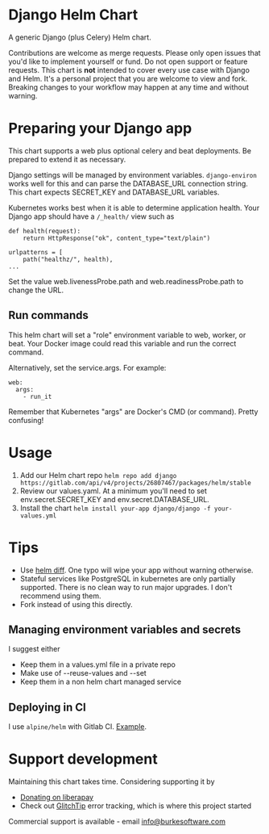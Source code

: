 # Django Helm Chart

A generic Django (plus Celery) Helm chart.

Contributions are welcome as merge requests. Please only open issues that you'd like to implement yourself or fund. Do not open support or feature requests. This chart is **not** intended to cover every use case with Django and Helm. It's a personal project that you are welcome to view and fork. Breaking changes to your workflow may happen at any time and without warning. 

# Preparing your Django app

This chart supports a web plus optional celery and beat deployments. Be prepared to extend it as necessary.

Django settings will be managed by environment variables. `django-environ` works well for this and can parse the DATABASE_URL connection string. This chart expects SECRET_KEY and DATABASE_URL variables.

Kubernetes works best when it is able to determine application health. Your Django app should have a `/_health/` view such as

```
def health(request):
    return HttpResponse("ok", content_type="text/plain")

urlpatterns = [
    path("healthz/", health),
...
```

Set the value web.livenessProbe.path and web.readinessProbe.path to change the URL.

## Run commands

This helm chart will set a "role" environment variable to web, worker, or beat. Your Docker image could read this variable and run the correct command.

Alternatively, set the service.args. For example:

```
web:
  args:
    - run_it
```

Remember that Kubernetes "args" are Docker's CMD (or command). Pretty confusing!

# Usage

1. Add our Helm chart repo `helm repo add django https://gitlab.com/api/v4/projects/26807467/packages/helm/stable`
2. Review our values.yaml. At a minimum you'll need to set env.secret.SECRET_KEY and env.secret.DATABASE_URL.
3. Install the chart `helm install your-app django/django -f your-values.yml`

# Tips

- Use [helm diff](https://github.com/databus23/helm-diff). One typo will wipe your app without warning otherwise.
- Stateful services like PostgreSQL in kubernetes are only partially supported. There is no clean way to run major upgrades. I don't recommend using them.
- Fork instead of using this directly.

## Managing environment variables and secrets

I suggest either

- Keep them in a values.yml file in a private repo
- Make use of --reuse-values and --set
- Keep them in a non helm chart managed service

## Deploying in CI

I use `alpine/helm` with Gitlab CI. [Example](https://gitlab.com/glitchtip/glitchtip-frontend/-/blob/master/.gitlab-ci.yml).

# Support development

Maintaining this chart takes time. Considering supporting it by

- [Donating on liberapay](https://liberapay.com/burke-software/)
- Check out [GlitchTip](https://glitchtip.com) error tracking, which is where this project started

Commercial support is available - email info@burkesoftware.com
